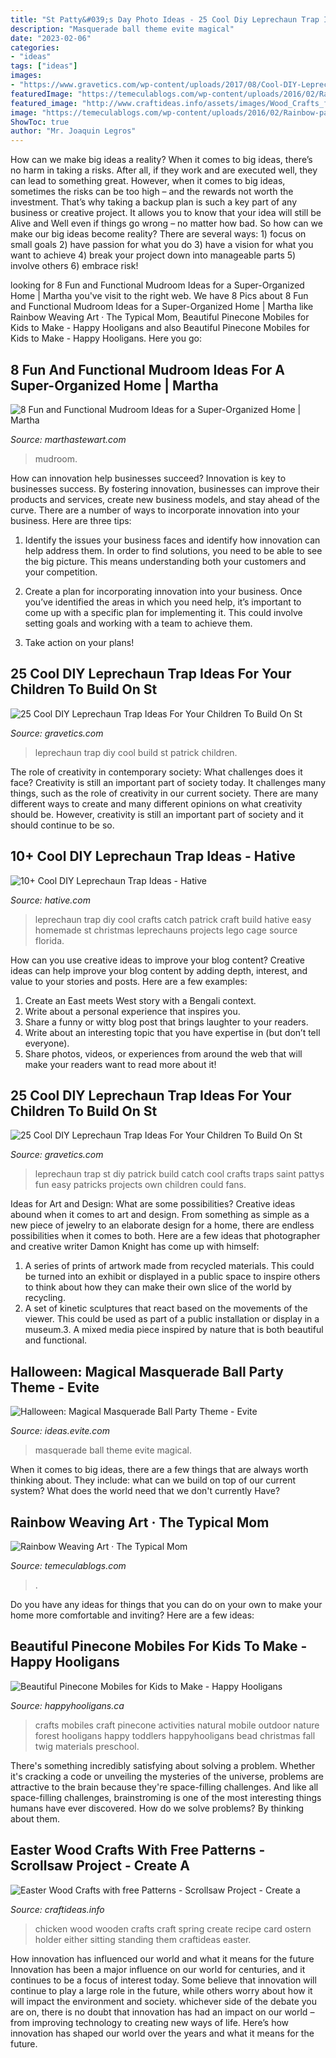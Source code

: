 ```yaml
---
title: "St Patty&#039;s Day Photo Ideas - 25 Cool Diy Leprechaun Trap Ideas For Your Children To Build On St"
description: "Masquerade ball theme evite magical"
date: "2023-02-06"
categories:
- "ideas"
tags: ["ideas"]
images:
- "https://www.gravetics.com/wp-content/uploads/2017/08/Cool-DIY-Leprechaun-Trap-Ideas.jpg"
featuredImage: "https://temeculablogs.com/wp-content/uploads/2016/02/Rainbow-paper-plate-weaving-craft-for-kids.-Great-for-St.Patricks-Day-or-a-classroom-craft-throughout-the-year..jpg"
featured_image: "http://www.craftideas.info/assets/images/Wood_Crafts_for_Spring_-_Wooden_Chicken.jpg"
image: "https://temeculablogs.com/wp-content/uploads/2016/02/Rainbow-paper-plate-weaving-craft-for-kids.-Great-for-St.Patricks-Day-or-a-classroom-craft-throughout-the-year..jpg"
ShowToc: true
author: "Mr. Joaquin Legros"
---
```



How can we make big ideas a reality?
When it comes to big ideas, there’s no harm in taking a risks. After all, if they work and are executed well, they can lead to something great. However, when it comes to big ideas, sometimes the risks can be too high – and the rewards not worth the investment. That’s why taking a backup plan is such a key part of any business or creative project. It allows you to know that your idea will still be Alive and Well even if things go wrong – no matter how bad. So how can we make our big ideas become reality?
There are several ways: 1) focus on small goals 2) have passion for what you do 3) have a vision for what you want to achieve 4) break your project down into manageable parts 5) involve others 6) embrace risk!

	

		
looking for 8 Fun and Functional Mudroom Ideas for a Super-Organized Home | Martha you've visit to the right web. We have 8 Pics about 8 Fun and Functional Mudroom Ideas for a Super-Organized Home | Martha like Rainbow Weaving Art · The Typical Mom, Beautiful Pinecone Mobiles for Kids to Make - Happy Hooligans and also Beautiful Pinecone Mobiles for Kids to Make - Happy Hooligans. Here you go:
		
    
## 8 Fun And Functional Mudroom Ideas For A Super-Organized Home | Martha

<img loading=lazy src="https://assets.marthastewart.com/styles/wmax-1500/d36/chalkboard-design-mudroom-ideas-0816/chalkboard-design-mudroom-ideas-0816_0.jpg?itok=KvMRCQI2" onerror="this.onerror=null;this.src='https://tse4.mm.bing.net/th?id=OIP.I1w3dNJU_OZCoZeqGoAe2wHaKh&amp;pid=15.1';" alt="8 Fun and Functional Mudroom Ideas for a Super-Organized Home | Martha">

_Source: marthastewart.com_

>mudroom. 

	

How can innovation help businesses succeed?
Innovation is key to businesses success. By fostering innovation, businesses can improve their products and services, create new business models, and stay ahead of the curve. There are a number of ways to incorporate innovation into your business. Here are three tips:
1. Identify the issues your business faces and identify how innovation can help address them. In order to find solutions, you need to be able to see the big picture. This means understanding both your customers and your competition.

2. Create a plan for incorporating innovation into your business. Once you’ve identified the areas in which you need help, it’s important to come up with a specific plan for implementing it. This could involve setting goals and working with a team to achieve them.

3. Take action on your plans!

    
## 25 Cool DIY Leprechaun Trap Ideas For Your Children To Build On St

<img loading=lazy src="https://www.gravetics.com/wp-content/uploads/2017/08/Cool-DIY-Leprechaun-Trap-Ideas.jpg" onerror="this.onerror=null;this.src='https://tse1.mm.bing.net/th?id=OIP.qnJlA0Ut1-3iTaTM4vKmKgAAAA&amp;pid=15.1';" alt="25 Cool DIY Leprechaun Trap Ideas For Your Children To Build On St">

_Source: gravetics.com_

>leprechaun trap diy cool build st patrick children. 

	

The role of creativity in contemporary society: What challenges does it face?
Creativity is still an important part of society today. It challenges many things, such as the role of creativity in our current society. There are many different ways to create and many different opinions on what creativity should be. However, creativity is still an important part of society and it should continue to be so.

    
## 10+ Cool DIY Leprechaun Trap Ideas - Hative

<img loading=lazy src="https://hative.com/wp-content/uploads/2014/06/leprechaun-trap-ideas/11-leprechaun-trap-ideas.jpg" onerror="this.onerror=null;this.src='https://tse4.mm.bing.net/th?id=OIP.3JO5kcPcS9iL2H4T1Aj_ngHaJ4&amp;pid=15.1';" alt="10+ Cool DIY Leprechaun Trap Ideas - Hative">

_Source: hative.com_

>leprechaun trap diy cool crafts catch patrick craft build hative easy homemade st christmas leprechauns projects lego cage source florida. 

	

How can you use creative ideas to improve your blog content?
Creative ideas can help improve your blog content by adding depth, interest, and value to your stories and posts. Here are a few examples:
1. Create an East meets West story with a Bengali context.
2. Write about a personal experience that inspires you.
3. Share a funny or witty blog post that brings laughter to your readers.
4. Write about an interesting topic that you have expertise in (but don’t tell everyone).  
5. Share photos, videos, or experiences from around the web that will make your readers want to read more about it!

    
## 25 Cool DIY Leprechaun Trap Ideas For Your Children To Build On St

<img loading=lazy src="https://www.gravetics.com/wp-content/uploads/2017/08/DIY-If-your-kids-are-older-you-could-also-build-your-own-Leprechaun-trap..jpg" onerror="this.onerror=null;this.src='https://tse1.mm.bing.net/th?id=OIP.VUMzPia8zECBzK0MB2Qq8gAAAA&amp;pid=15.1';" alt="25 Cool DIY Leprechaun Trap Ideas For Your Children To Build On St">

_Source: gravetics.com_

>leprechaun trap st diy patrick build catch cool crafts traps saint pattys fun easy patricks projects own children could fans. 

	

Ideas for Art and Design: What are some possibilities?
Creative ideas abound when it comes to art and design. From something as simple as a new piece of jewelry to an elaborate design for a home, there are endless possibilities when it comes to both. Here are a few ideas that photographer and creative writer Damon Knight has come up with himself:
1. A series of prints of artwork made from recycled materials. This could be turned into an exhibit or displayed in a public space to inspire others to think about how they can make their own slice of the world by recycling.
2. A set of kinetic sculptures that react based on the movements of the viewer. This could be used as part of a public installation or display in a museum.3. A mixed media piece inspired by nature that is both beautiful and functional.

    
## Halloween: Magical Masquerade Ball Party Theme - Evite

<img loading=lazy src="http://ideas.evite.com/media/Magical-Masquerade-Ball-Mood-Board-1200.jpg" onerror="this.onerror=null;this.src='https://tse4.mm.bing.net/th?id=OIP.CxP8P_dgeqnCnN8mG0nl6AHaE8&amp;pid=15.1';" alt="Halloween: Magical Masquerade Ball Party Theme - Evite">

_Source: ideas.evite.com_

>masquerade ball theme evite magical. 

	

When it comes to big ideas, there are a few things that are always worth thinking about. They include: what can we build on top of our current system? What does the world need that we don't currently Have?

    
## Rainbow Weaving Art · The Typical Mom

<img loading=lazy src="https://temeculablogs.com/wp-content/uploads/2016/02/Rainbow-paper-plate-weaving-craft-for-kids.-Great-for-St.Patricks-Day-or-a-classroom-craft-throughout-the-year..jpg" onerror="this.onerror=null;this.src='https://tse4.mm.bing.net/th?id=OIP.Mxnf6PL5Cpj7aEfhHYqOoQHaKW&amp;pid=15.1';" alt="Rainbow Weaving Art · The Typical Mom">

_Source: temeculablogs.com_

>. 

	

Do you have any ideas for things that you can do on your own to make your home more comfortable and inviting? Here are a few ideas: 

    
## Beautiful Pinecone Mobiles For Kids To Make - Happy Hooligans

<img loading=lazy src="https://happyhooligans.ca/wp-content/uploads/2016/10/Bead-and-Pinecone-Mobile-craft-for-kids-.jpg" onerror="this.onerror=null;this.src='https://tse2.mm.bing.net/th?id=OIP.-nPdziqk7PZb-Lg2WJN4OgAAAA&amp;pid=15.1';" alt="Beautiful Pinecone Mobiles for Kids to Make - Happy Hooligans">

_Source: happyhooligans.ca_

>crafts mobiles craft pinecone activities natural mobile outdoor nature forest hooligans happy toddlers happyhooligans bead christmas fall twig materials preschool. 

	

There's something incredibly satisfying about solving a problem. Whether it's cracking a code or unveiling the mysteries of the universe, problems are attractive to the brain because they're space-filling challenges. And like all space-filling challenges, brainstroming is one of the most interesting things humans have ever discovered. How do we solve problems? By thinking about them.

    
## Easter Wood Crafts With Free Patterns - Scrollsaw Project - Create A

<img loading=lazy src="http://www.craftideas.info/assets/images/Wood_Crafts_for_Spring_-_Wooden_Chicken.jpg" onerror="this.onerror=null;this.src='https://tse3.mm.bing.net/th?id=OIP._1F7q616kD_fg2MO3UdiPQAAAA&amp;pid=15.1';" alt="Easter Wood Crafts with free Patterns - Scrollsaw Project - Create a">

_Source: craftideas.info_

>chicken wood wooden crafts craft spring create recipe card ostern holder either sitting standing them craftideas easter. 

	

How innovation has influenced our world and what it means for the future
Innovation has been a major influence on our world for centuries, and it continues to be a focus of interest today. Some believe that innovation will continue to play a large role in the future, while others worry about how it will impact the environment and society. whichever side of the debate you are on, there is no doubt that innovation has had an impact on our world – from improving technology to creating new ways of life. Here’s how innovation has shaped our world over the years and what it means for the future.

